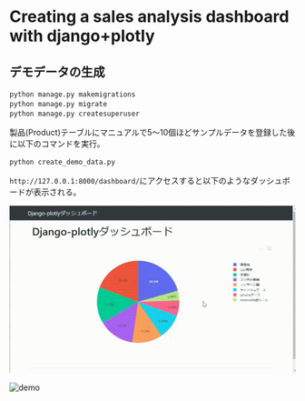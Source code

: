 # Creating a sales analysis dashboard with django+plotly




## デモデータの生成

```python
python manage.py makemigrations
python manage.py migrate
python manage.py createsuperuser
``` 

製品(Product)テーブルにマニュアルで5～10個ほどサンプルデータを登録した後に以下のコマンドを実行。

```python
python create_demo_data.py
```


`http://127.0.0.1:8000/dashboard/`にアクセスすると以下のようなダッシュボードが表示される。

![demo](https://github.com/sinjorjob/django-plotly/blob/master/images/django-plotly-001.gif)

![demo](https://github.com/sinjorjob/django-plotly/blob/master/images/django-plotly-002.gif)

